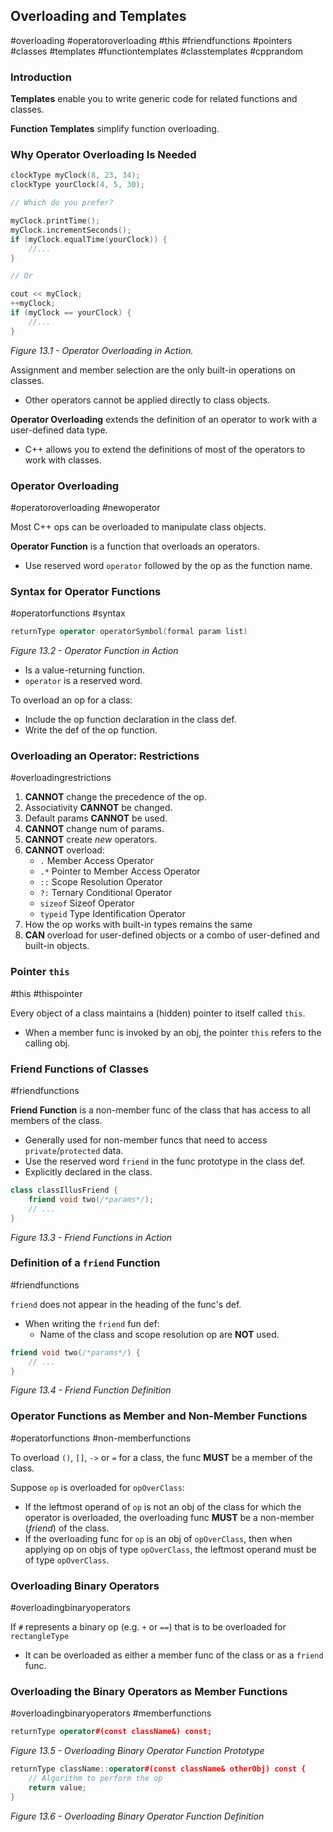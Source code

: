 ## Overloading and Templates

#overloading #operatoroverloading #this #friendfunctions #pointers #classes #templates #functiontemplates #classtemplates #cpprandom 

### Introduction

__Templates__ enable you to write generic code for related functions and classes.

__Function Templates__ simplify function overloading.

### Why Operator Overloading Is Needed

```cpp
clockType myClock(8, 23, 34);
clockType yourClock(4, 5, 30);

// Which do you prefer?

myClock.printTime();
myClock.incrementSeconds(); 
if (myClock.equalTime(yourClock)) { 
	//... 
} 

// Or

cout << myClock;
++myClock; 
if (myClock == yourClock) { 
	//...
}
```
_Figure 13.1 - Operator Overloading in Action._

Assignment and member selection are the only built-in operations on classes.
- Other operators cannot be applied directly to class objects.

__Operator Overloading__ extends the definition of an operator to work with a user-defined data type.
- C++ allows you to extend the definitions of most of the operators to work with classes.

### Operator Overloading

#operatoroverloading #newoperator

Most C++ ops can be overloaded to manipulate class objects.

__Operator Function__ is a function that overloads an operators.
- Use reserved word `operator` followed by the op as the function name.

### Syntax for Operator Functions
 
 #operatorfunctions #syntax

```cpp
returnType operator operatorSymbol(formal param list)
```
_Figure 13.2 - Operator Function in Action_
- Is a value-returning function.
- `operator` is a reserved word.

To overload an op for a class:
- Include the op function declaration in the class def.
- Write the def of the op function.

### Overloading an Operator: Restrictions

#overloadingrestrictions 

1. __CANNOT__ change the precedence of the op.
2. Associativity __CANNOT__ be changed.
3. Default params __CANNOT__ be used.
4.  __CANNOT__ change num of params.
5. __CANNOT__ create _new_ operators.
6. __CANNOT__ overload:
	- `.` Member Access Operator
	-  `.*` Pointer to Member Access Operator
	- `::` Scope Resolution Operator
	- `?:` Ternary Conditional Operator
	- `sizeof` Sizeof Operator
	- `typeid` Type Identification Operator
7. How the op works with built-in types remains the same
8. __CAN__ overload for user-defined objects or a combo of user-defined and built-in objects.

### Pointer `this`

#this #thispointer

Every object of a class maintains a (hidden) pointer to itself called `this`.
- When a member func is invoked by an obj, the pointer `this` refers to the calling obj.

### Friend Functions of Classes

#friendfunctions

__Friend Function__ is a non-member func of the class that has access to all members of the class.
- Generally used for non-member funcs that need to access `private`/`protected` data.
- Use the reserved word `friend` in the func prototype in the class def.
- Explicitly declared in the class.

```cpp
class classIllusFriend {
	friend void two(/*params*/);
	// ...
}
```
_Figure 13.3 - Friend Functions in Action_

### Definition of a `friend` Function

#friendfunctions 

`friend` does not appear in the heading of the func's def.
- When writing the `friend` fun def:
	- Name of the class and scope resolution op are __NOT__ used.

```cpp
friend void two(/*params*/) {
	// ...
}
```
_Figure 13.4 - Friend Function Definition_

### Operator Functions as Member and Non-Member Functions

#operatorfunctions #non-memberfunctions

To overload `()`, `[]`, `->` or `=` for a class, the func __MUST__ be a member of the class.

Suppose `op` is overloaded for `opOverClass`:
- If the leftmost operand of `op` is not an obj of the class for which the operator is overloaded, the overloading func __MUST__ be a non-member (_friend_) of the class.
- If the overloading func for `op` is an obj of `opOverClass`, then when applying op on objs of type `opOverClass`, the leftmost operand must be of type `opOverClass`.

### Overloading Binary Operators

#overloadingbinaryoperators

If `#` represents a binary op (e.g. `+` or `==`) that is to be overloaded for `rectangleType`
- It can be overloaded as either a member func of the class or as a `friend` func.

### Overloading the Binary Operators as Member Functions

#overloadingbinaryoperators #memberfunctions

```cpp
returnType operator#(const className&) const;
```
_Figure 13.5 - Overloading Binary Operator Function Prototype_

```cpp
returnType className::operator#(const className& otherObj) const {
	// Algorithm to perform the op
	return value;
}
```
_Figure 13.6 - Overloading Binary Operator Function Definition_

